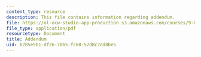 ```yaml
---
content_type: resource
description: This file contains information regarding addendum.
file: https://ol-ocw-studio-app-production.s3.amazonaws.com/courses/9-07-statistics-for-brain-and-cognitive-science-fall-2016/b285e9b1df2670b5fc6057d8c7dd8be5_MIT9_07F16_lec9_Adendm.pdf
file_type: application/pdf
resourcetype: Document
title: Addendum
uid: b285e9b1-df26-70b5-fc60-57d8c7dd8be5
---
```


